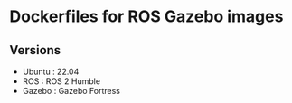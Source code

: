 # Dockerfiles for ROS Gazebo images

## Versions
- Ubuntu : 22.04
- ROS : ROS 2 Humble
- Gazebo : Gazebo Fortress